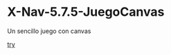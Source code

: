 # X-Nav-5.7.5-JuegoCanvas
Un sencillo juego con canvas

[try](https://scantero.github.io/scantero/X-Nav-5.7.6-JuegoCanvas/)
